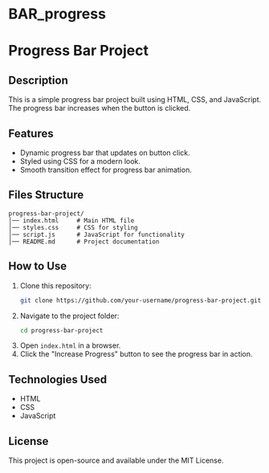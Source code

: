 # BAR_progress
# Progress Bar Project

## Description
This is a simple progress bar project built using HTML, CSS, and JavaScript. The progress bar increases when the button is clicked.

## Features
- Dynamic progress bar that updates on button click.
- Styled using CSS for a modern look.
- Smooth transition effect for progress bar animation.

## Files Structure
```
progress-bar-project/
│── index.html     # Main HTML file
│── styles.css     # CSS for styling
│── script.js      # JavaScript for functionality
│── README.md      # Project documentation
```

## How to Use
1. Clone this repository:
   ```sh
   git clone https://github.com/your-username/progress-bar-project.git
   ```
2. Navigate to the project folder:
   ```sh
   cd progress-bar-project
   ```
3. Open `index.html` in a browser.
4. Click the "Increase Progress" button to see the progress bar in action.

## Technologies Used
- HTML
- CSS
- JavaScript

## License
This project is open-source and available under the MIT License.

